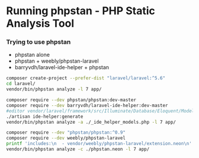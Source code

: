 # Running phpstan - PHP Static Analysis Tool

### Trying to use phpstan

- phpstan alone
- phpstan + weebly/phpstan-laravel
- barryvdh/laravel-ide-helper + phpstan


```bash
composer create-project --prefer-dist "laravel/laravel:^5.6"
cd laravel/
vendor/bin/phpstan analyze -l 7 app/

composer require --dev phpstan/phpstan:dev-master
composer require --dev barryvdh/laravel-ide-helper:dev-master
#editor vendor/laravel/framework/src/Illuminate/Database/Eloquent/Model.php # Add class comment
./artisan ide-helper:generate
vendor/bin/phpstan analyze -a ./_ide_helper_models.php -l 7 app/

composer require --dev "phpstan/phpstan:^0.9"
composer require --dev weebly/phpstan-laravel
printf 'includes:\n  - vendor/weebly/phpstan-laravel/extension.neon\n' > phpstan.neon
vendor/bin/phpstan analyze -c ./phpstan.neon -l 7 app/
```
